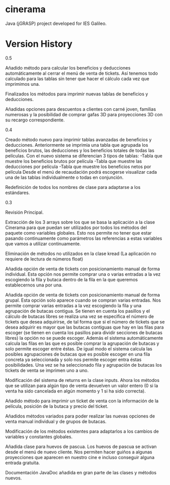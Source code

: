 cinerama
========

Java (jGRASP) project developed for IES Galileo.

Version History
===============

0.5

Añadido método para calcular los beneficios y deducciones automáticamente al cerrar el menú de venta de tickets. Así tenemos todo calculado para las tablas sin tener que hacer el cálculo cada vez que imprimimos una.

Finalizados los métodos para imprimir nuevas tablas de beneficios y deducciones.

Añadidas opciones para descuentos a clientes con carné joven, familias numerosas y la posibilidad de comprar gafas 3D para proyecciones 3D con su recargo correspondiente.

0.4

Creado método nuevo para imprimir tablas avanzadas de beneficios y deducciones. Anteriormente se imprimia una tabla que agrupada los beneficios brutos, las deducciones y los beneficios totales de todas las películas. Con el nuevo sistema se diferencian 3 tipos de tablas:
-Tabla que muestre los beneficios brutos por película
-Tabla que muestre las deducciones por película
-Tabla que muestre los beneficios netos por película
Desde el menú de recaudación podrá escogerse visualizar cada una de las tablas individualmente o todas en conjunción.

Redefinición de todos los nombres de clase para adaptarse a los estándares.

0.3

Revisión Principal.

Extracción de los 3 arrays sobre los que se basa la aplicación a la clase Cinerama para que puedan ser utilizados por todos los métodos del paquete como variables globales. Esto nos permite no tener que estar pasando continuamente como parámetros las referencias a estas variables que vamos a utilizar continuamente.

Eliminación de métodos no utilizados en la clase kread (La aplicación no requiere de lectura de números float)

Añadida opción de venta de tickets con posicionamiento manual de forma individual. Esta opción nos permite comprar una o varias entradas a la vez escogiendo la fila y butaca dentro de la fila en la que queremos establecernos una por una.

Añadida opción de venta de tickets con posicionamiento manual de forma grupal. Esta opción solo aparece cuando se compran varias entradas. Nos permite comprar varias entradas a la vez escogiendo la fila y una agrupación de butacas contigua. Se tienen en cuenta los pasillos y el cálculo de butacas libres se realiza una vez se especifica el número de tickets que desea adquirirse, de tal forma que si el número de tickets que se desea adquirir es mayor que las butacas contiguas que hay en las filas para escoger (se tienen en cuenta los pasillos para dividir secciones de butacas libres) la opción no se puede escoger. Además el sistema automáticamente calcula las filas en las que es posible comprar la agrupación de butacas y solo permite escoger entre éstas. De igual modo el sistema calcula las posibles agrupaciones de butacas que es posible escoger en una fila concreta ya seleccionada y solo nos permite escoger entra éstas posibilidades. Una vez se ha seleccionado fila y agrupación de butacas los tickets de venta se imprimen uno a uno.

Modificación del sistema de returns en la clase inputs. Ahora los métodos que se utilizan para algún tipo de venta devuelven un valor entero (0 si la venta ha sido cancelada en algún momento y 1 si ha sido correcta).

Añadido método para imprimir un ticket de venta con la información de la película, posición de la butaca y precio del ticket.

Añadidos métodos variados para poder realizar las nuevas opciones de venta manual individual y de grupos de butacas.

Modificación de los métodos existentes para adaptarlos a los cambios de variables y constantes globales.

Añadida clase para huevos de pascua. Los huevos de pascua se activan desde el menú de nuevo cliente. Nos permiten hacer guiños a algunas proyecciones que aparecen en nuestro cine e incluso conseguir alguna entrada gratuita.

Documentación JavaDoc añadida en gran parte de las clases y métodos nuevos.